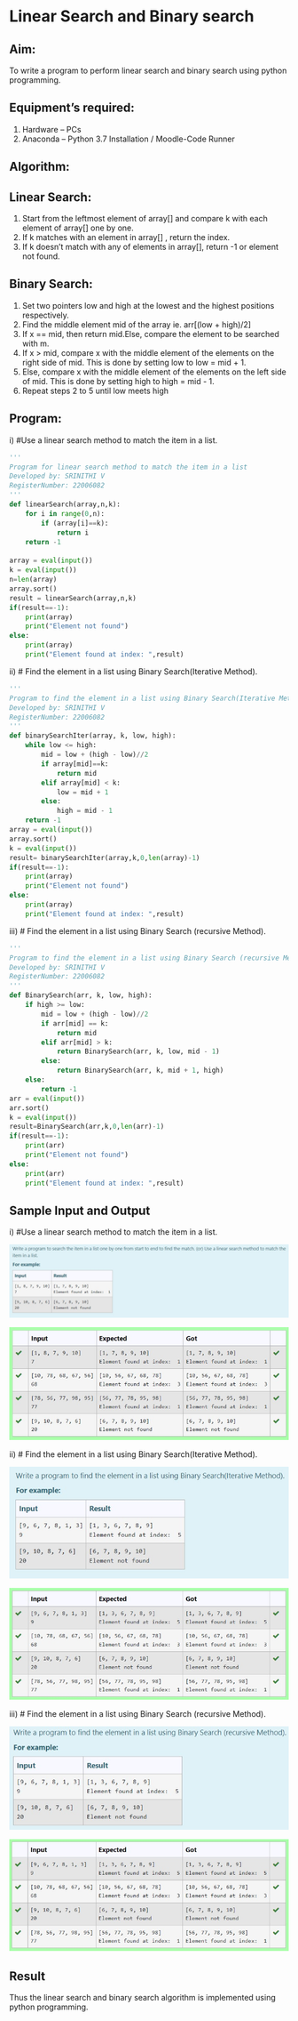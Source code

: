 # Linear Search and Binary search 

## Aim:
To write a program to perform linear search and binary search using python programming.

## Equipment’s required:
1.	Hardware – PCs
2.	Anaconda – Python 3.7 Installation / Moodle-Code Runner

## Algorithm:
## Linear Search:
1.	Start from the leftmost element of array[] and compare k with each element of array[] one by one.
2.	If k matches with an element in array[] , return the index.
3.	If k doesn’t match with any of elements in array[], return -1 or element not found.
## Binary Search:
1.	Set two pointers low and high at the lowest and the highest positions respectively.
2.	Find the middle element mid of the array ie. arr[(low + high)/2]
3.	If x == mid, then return mid.Else, compare the element to be searched with m.
4.	If x > mid, compare x with the middle element of the elements on the right side of mid. This is done by setting low to low = mid + 1.
5.	Else, compare x with the middle element of the elements on the left side of mid. This is done by setting high to high = mid - 1.
6.	Repeat steps 2 to 5 until low meets high 

## Program:

i) #Use a linear search method to match the item in a list.
```py
''' 
Program for linear search method to match the item in a list
Developed by: SRINITHI V
RegisterNumber: 22006082
'''
def linearSearch(array,n,k):
    for i in range(0,n):
        if (array[i]==k):
            return i
    return -1
    
array = eval(input())
k = eval(input()) 
n=len(array)
array.sort()
result = linearSearch(array,n,k)
if(result==-1):
    print(array)
    print("Element not found")
else:
    print(array)
    print("Element found at index: ",result)
```

ii)	# Find the element in a list using Binary Search(Iterative Method).

```py
''' 
Program to find the element in a list using Binary Search(Iterative Method)..
Developed by: SRINITHI V
RegisterNumber: 22006082
'''
def binarySearchIter(array, k, low, high):
    while low <= high:
        mid = low + (high - low)//2
        if array[mid]==k:
            return mid
        elif array[mid] < k:
            low = mid + 1
        else:
            high = mid - 1
    return -1
array = eval(input())
array.sort()
k = eval(input())
result= binarySearchIter(array,k,0,len(array)-1)
if(result==-1):
    print(array)
    print("Element not found")
else:
    print(array)
    print("Element found at index: ",result)
```

iii) # Find the element in a list using Binary Search (recursive Method).

```py
''' 
Program to find the element in a list using Binary Search (recursive Method).
Developed by: SRINITHI V
RegisterNumber: 22006082
'''
def BinarySearch(arr, k, low, high):
    if high >= low:
        mid = low + (high - low)//2
        if arr[mid] == k:
            return mid
        elif arr[mid] > k:
            return BinarySearch(arr, k, low, mid - 1)
        else:
            return BinarySearch(arr, k, mid + 1, high)
    else:
        return -1
arr = eval(input())
arr.sort()
k = eval(input()) 
result=BinarySearch(arr,k,0,len(arr)-1)
if(result==-1):
    print(arr)
    print("Element not found")
else:
    print(arr)
    print("Element found at index: ",result)
```

## Sample Input and Output

i) #Use a linear search method to match the item in a list.

![q](/q1.jpg)

![o](/o1.jpg)

ii)	# Find the element in a list using Binary Search(Iterative Method).

![q](/q2.jpg)

![o](/02.jpg)

iii) # Find the element in a list using Binary Search (recursive Method).

![q](/q3.jpg)

![0](/03.jpg)

## Result

Thus the linear search and binary search algorithm is implemented using python programming.